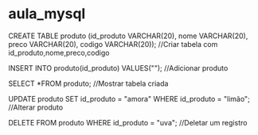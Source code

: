 # aula_mysql

CREATE TABLE produto (id_produto VARCHAR(20), nome VARCHAR(20), preco VARCHAR(20), codigo VARCHAR(20)); //Criar tabela com id_produto,nome,preco,codigo

INSERT INTO produto(id_produto) VALUES(""); //Adicionar produto

SELECT *FROM produto; //Mostrar tabela criada

UPDATE produto SET id_produto = "amora" WHERE id_produto = "limão"; //Alterar produto

DELETE FROM produto WHERE id_produto = "uva"; //Deletar um registro
